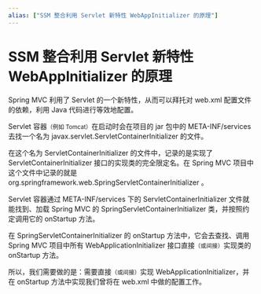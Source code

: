 ```yaml
---
alias: ["SSM 整合利用 Servlet 新特性 WebAppInitializer 的原理"]
---
```


# SSM 整合利用 Servlet 新特性 WebAppInitializer 的原理

Spring MVC 利用了 Servlet 的一个新特性，从而可以拜托对 web.xml 配置文件的依赖，利用 Java 代码进行等效地配置。

Servlet 容器<small>（例如 Tomcat）</small>在启动时会在项目的 jar 包中的 META-INF/services 去找一个名为 javax.servlet.ServletContainerInitializer 的文件。

在这个名为 ServletContainerInitializer 的文件中，记录的是实现了  ServletContainerInitializer 接口的实现类的完全限定名。在 Spring MVC 项目中这个文件中记录的就是 org.springframework.web.SpringServletContainerInitializer 。

Servlet 容器通过 META-INF/services 下的 ServletContainerInitializer 文件就能找到、加载 Spring MVC 的 SpringServletContainerInitializer 类，并按照约定调用它的 onStartup 方法。

在 SpringServletContainerInitializer 的 onStartup 方法中，它会去查找、调用 Spring MVC 项目中所有 WebApplicationInitializer 接口直接<small>（或间接）</small>实现类的 onStartup 方法。

所以，我们需要做的是：需要直接<small>（或间接）</small>实现 WebApplicationInitializer，并在 onStartup 方法中实现我们曾将在 web.xml 中做的配置工作。